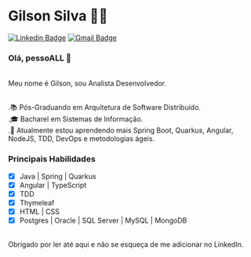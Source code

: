 # Gilson Silva :man_technologist:

[![Linkedin Badge](https://img.shields.io/badge/-LinkedIn-blue?style=flat-square&logo=Linkedin&logoColor=white&link=https://www.linkedin.com/in/gilsoncostadasilva/)](https://www.linkedin.com/in/gilsoncostadasilva/)
[![Gmail Badge](https://img.shields.io/badge/-Gmail-c14438?style=flat-square&logo=Gmail&logoColor=white&link=mailto:gilsonsilvati@gmail.com)](mailto:gilsonsilvati@gmail.com/)
<br/>

### Olá, pessoALL 👋

<br/>Meu nome é Gilson, sou Analista Desenvolvedor.

<br/>.📚 Pós-Graduando em Arquitetura de Software Distribuído.
<br/>.🎓 Bacharel em Sistemas de Informação.
<br/>.🌱 Atualmente estou aprendendo mais Spring Boot, Quarkus, Angular, NodeJS, TDD, DevOps e metodologias ágeis.

### Principais Habilidades

- [x] Java | Spring | Quarkus
- [x] Angular | TypeScript
- [x] TDD
- [x] Thymeleaf
- [x] HTML | CSS
- [x] Postgres | Oracle | SQL Server | MySQL | MongoDB

<br/>Obrigado por ler até aqui e não se esqueça de me adicionar no LinkedIn.
